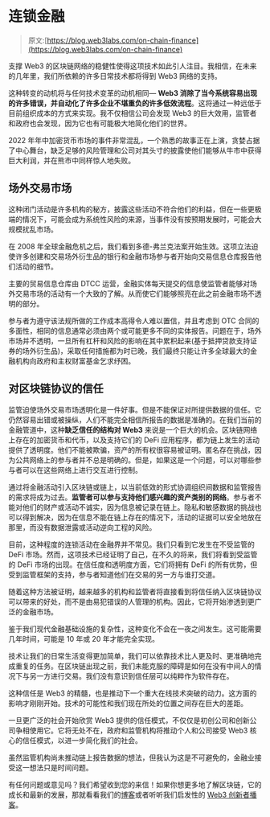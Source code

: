 # 连锁金融

> 原文:[https://blog.web3labs.com/on-chain-finance](https://blog.web3labs.com/on-chain-finance)

支撑 Web3 的区块链网络的稳健性使得这项技术如此引人注目。我相信，在未来的几年里，我们所依赖的许多日常技术都将得到 Web3 网络的支持。

这种转变的动机将与任何技术变革的动机相同— **Web3 消除了当今系统容易出现的许多错误，并自动化了许多企业不堪重负的许多低效流程**。这将通过一种远低于目前组织成本的方式来实现。我不仅相信公司会发现 Web3 的巨大效用，监管者和政府也会发现，因为它也有可能极大地简化他们的世界。

2022 年年中加密货币市场的事件非常混乱，一个熟悉的故事正在上演，贪婪占据了中心舞台，缺乏足够的风险管理和公司对其头寸的披露使他们能够从牛市中获得巨大利润，并在熊市中同样惊人地失败。

## 场外交易市场

这种闭门活动是许多机构的秘方，披露这些活动不符合他们的利益，但在一些更极端的情况下，可能会成为系统性风险的来源，当事件没有按预期发展时，可能会大规模扰乱市场。

在 2008 年全球金融危机之后，我们看到多德-弗兰克法案开始生效。这项立法迫使许多创建和交易场外衍生品的银行和金融市场参与者开始向交易信息仓库报告他们活动的细节。

主要的贸易信息仓库由 DTCC 运营，金融实体每天提交的信息使监管者能够对场外交易市场的活动有一个大致的了解。从而使它们能够照亮在此之前金融市场不透明的部分。

参与者为遵守该法规所做的工作成本高得令人难以置信，并且考虑到 OTC 合同的多面性，相同的信息通常必须由两个或可能更多不同的实体报告。问题在于，场外市场并不透明，一旦所有杠杆和风险的影响在其中累积起来(基于抵押贷款支持证券的场外衍生品)，采取任何措施都为时已晚，我们最终只能让许多全球最大的金融机构向政府和主权财富基金乞求纾困。

## 对区块链协议的信任

监管迫使场外交易市场透明化是一件好事。但是不能保证对所提供数据的信任。它仍然容易出错或被操纵，人们不能完全相信所报告的数据是准确的。在我们当前的金融管道中，这种**缺乏信任的结构对 Web3** 来说是一个巨大的机会。区块链网络上存在的加密货币和代币，以及支持它们的 DeFi 应用程序，都为链上发生的活动提供了透明度。他们不能被欺骗，资产的所有权很容易被证明。匿名存在挑战，因为公共网络上的参与者并不总是明确的。但是，如果这是一个问题，可以对哪些参与者可以在这些网络上进行交互进行控制。

通过将金融活动引入区块链或链上，以当前低效的形式协调组织间数据和监管报告的需求将成为过去。**监管者可以参与支持他们感兴趣的资产类别的网络**。参与者不能对他们的财产或活动不诚实，因为信息被记录在链上。隐私和敏感数据的挑战也可以得到解决，因为在信息不能在链上存在的情况下，活动的证据可以安全地放在那里，而没有数据泄露或活动逆向工程的风险。

目前，这种程度的连锁活动在金融界并不常见。我们只看到它发生在不受监管的 DeFi 市场。然而，这项技术已经证明了自己，在不久的将来，我们将看到受监管的 DeFi 市场的出现。在信任度和透明度方面，它们将拥有 DeFi 的所有优势，但受到监管框架的支持，参与者知道他们在交易的另一方与谁打交道。

随着这种方法被证明，越来越多的机构和监管者将直接看到将信任纳入区块链协议可以带来的好处，而不是由易犯错误的人管理的机构。因此，它将开始渗透到更广泛的金融市场。

鉴于我们现代金融基础设施的复杂性，这种变化不会在一夜之间发生。这可能需要几年时间，可能是 10 年或 20 年才能完全实现。

技术让我们的日常生活变得更加简单，我们可以依靠技术比人更及时、更准确地完成重复的任务。在区块链出现之前，我们未能克服的障碍是如何在没有中间人的情况下与另一方进行交易。我们没有意识到信任层可以纯粹作为软件存在。

这种信任是 Web3 的精髓，也是推动下一个重大在线技术突破的动力。这方面的影响才刚刚开始。技术的可能性和我们现在所处的位置之间存在巨大的差距。

一旦更广泛的社会开始欣赏 Web3 提供的信任模式，不仅仅是初创公司和创新公司争相使用它。它将无处不在，政府和监管机构将推动个人和公司接受 Web3 核心的信任模式，以进一步简化我们的社会。

虽然监管机构尚未推动链上报告数据的想法，但我认为这是不可避免的，金融业接受这一想法只是时间问题。

有任何问题或意见吗？我们希望收到您的来信！如果你想更多地了解区块链，它的成长和最新的发展，那就看看我们的[博客](https://blog.web3labs.com/)或者听听我们启发性的 [Web3 创新者播客](https://podcast.web3labs.com/)。